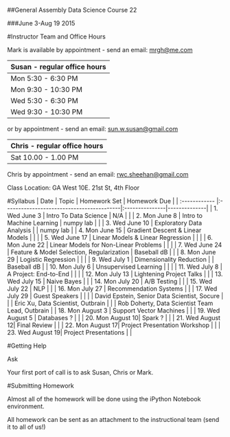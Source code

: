 ##General Assembly Data Science Course 22 

###June 3-Aug 19 2015

#Instructor Team and Office Hours

Mark is available by appointment - send an email: mrgh@me.com



|  Susan - regular office hours | 
| :------------ |
| Mon  5:30 - 6:30 PM    | 
| Mon  9:30 - 10:30 PM    | 
| Wed  5:30 - 6:30 PM   | 
| Wed 9:30 - 10:30 PM   |     

or by appointment - send an email: sun.w.susan@gmail.com


|  Chris - regular office hours | 
| :------------ |
| Sat  10.00 - 1.00 PM    | 

Chris by appointment - send an email: rwc.sheehan@gmail.com

Class Location: GA West 10E. 21st St, 4th Floor

#Syllabus
| Date          | Topic                                     | Homework Set   | Homework Due |
| :------------ |:------------------------------------------|:---------------|--------------|
| 1. Wed June 3    | Intro To Data Science                     | N/A            |              |
| 2. Mon June 8    | Intro to Machine Learning                 | numpy lab      |              |
| 3. Wed June 10   | Exploratory Data Analysis                 |                | numpy lab    |
| 4. Mon June 15   | Gradient Descent & Linear Models          |                |              |
| 5. Wed June 17   | Linear Models & Linear Regression         |                |              |
| 6. Mon June 22   | Linear Models for Non-Linear Problems     |                |              |
| 7. Wed June 24   | Feature & Model Selection, Regularization | Baseball dB    |              |
| 8. Mon June 29   | Logistic Regression                       |                |              |
| 9. Wed July 1    | Dimensionality Reduction                  |                | Baseball dB  |
| 10. Mon July 6   | Unsupervised Learning                     |                |              |
| 11. Wed July 8   | A Project: End-to-End                     |                |              |
| 12. Mon July 13  | Lightening Project Talks                  |                |
| 13. Wed July 15  | Naive Bayes                               |                |
| 14. Mon July 20  | A/B Testing                               |                |
| 15. Wed July 22  | NLP                                       |                |
| 16. Mon July 27  |  Recommendation Systems                   |                |
| 17. Wed July 29  |  Guest Speakers                           |                |
|                  | David Epstein, Senior Data Scientist, Socure |
|                  | Eric Xu, Data Scientist, Outbrain |
|                  | Rob Doherty, Data Scientist Team Lead, Outbrain |
| 18. Mon August 3 | Support Vector Machines                   |                |
| 19. Wed August 5 | Databases                ?                |                |
| 20. Mon August 10| Spark                    ?                |                |
| 21. Wed August 12| Final Review                              |                |
| 22. Mon August 17| Project Presentation Workshop             |                |
| 23. Wed August 19| Project Presentations                     |                |

#Getting Help

Ask

Your first port of call is to ask Susan, Chris or Mark.

#Submitting Homework

Almost all of the homework will be done using the iPython Notebook environment. 

All homework can be sent as an attachment to the instructional team (send it to all of us!)
